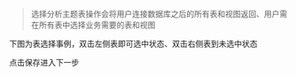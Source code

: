 > 选择分析主题表操作会将用户连接数据库之后的所有表和视图返回、用户需在所有表中选择业务需要的表和视图

下图为表选择事例，双击左侧表即可选中状态、双击右侧表到未选中状态

点击保存进入下一步





